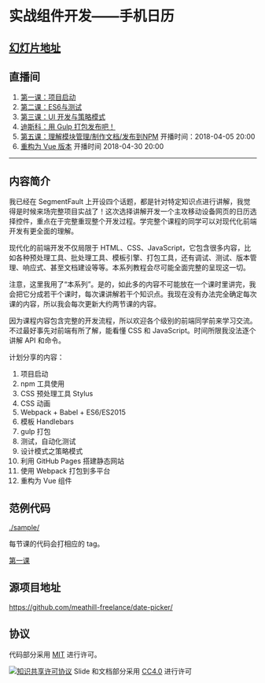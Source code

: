 # 实战组件开发——手机日历

## [幻灯片地址](https://meathill-lecture.github.io/date-picker/)

## 直播间

1. [第一课：项目启动](https://segmentfault.com/l/1500000009095492)
2. [第二课：ES6与测试](https://segmentfault.com/l/1500000009212121)
3. [第三课：UI 开发与策略模式](https://segmentfault.com/l/1500000009095492)
4. [迪斯科：用 Gulp 打包发布吧！](https://segmentfault.com/l/1500000009385678)
5. [第五课：理解模块管理/制作文档/发布到NPM](https://segmentfault.com/l/1500000013760259) 开播时间：2018-04-05 20:00
6. [重构为 Vue 版本](https://segmentfault.com/l/1500000013760169) 开播时间 2018-04-30 20:00

--------

## 内容简介

我已经在 SegmentFault 上开设四个话题，都是针对特定知识点进行讲解，我觉得是时候来场完整项目实战了！这次选择讲解开发一个主攻移动设备网页的日历选择控件，重点在于完整重现整个开发过程。学完整个课程的同学可以对现代化前端开发有更全面的理解。

现代化的前端开发不仅局限于 HTML、CSS、JavaScript，它包含很多内容，比如各种预处理工具、批处理工具、模板引擎、打包工具，还有调试、测试、版本管理、响应式、甚至文档建设等等。本系列教程会尽可能全面完整的呈现这一切。

注意，这里我用了“本系列”。是的，如此多的内容不可能放在一个课时里讲完，我会把它分成若干个课时，每次课讲解若干个知识点。我现在没有办法完全确定每次课的内容，所以我会每次更新大约两节课的内容。

因为课程内容包含完整的开发流程，所以欢迎各个级别的前端同学前来学习交流。不过最好事先对前端有所了解，能看懂 CSS 和 JavaScript。时间所限我没法逐个讲解 API 和命令。

计划分享的内容：

1. 项目启动
2. npm 工具使用
3. CSS 预处理工具 Stylus
4. CSS 动画
5. Webpack + Babel + ES6/ES2015
6. 模板 Handlebars
7. gulp 打包
8. 测试，自动化测试
10. 设计模式之策略模式
12. 利用 GitHub Pages 搭建静态网站
13. 使用 Webpack 打包到多平台
14. 重构为 Vue 组件

## 范例代码

[./sample/](date-picker/)

每节课的代码会打相应的 tag。

[第一课](https://github.com/meathill-lecture/date-picker/tree/lesson1)

## 源项目地址

https://github.com/meathill-freelance/date-picker/

## 协议

代码部分采用 [MIT](https://opensource.org/licenses/MIT) 进行许可。

[![知识共享许可协议](https://i.creativecommons.org/l/by/4.0/88x31.png)](http://creativecommons.org/licenses/by/4.0/)
Slide 和文档部分采用 [CC4.0](http://creativecommons.org/licenses/by/4.0/) 进行许可